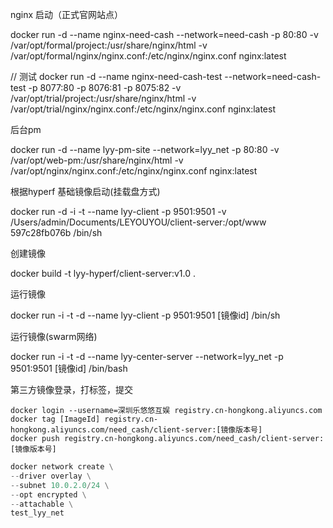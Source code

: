 nginx 启动（正式官网站点）

docker run -d --name nginx-need-cash  --network=need-cash -p 80:80 -v /var/opt/formal/project:/usr/share/nginx/html  -v /var/opt/formal/nginx/nginx.conf:/etc/nginx/nginx.conf  nginx:latest

// 测试
docker run -d --name nginx-need-cash-test  --network=need-cash-test -p 8077:80 -p 8076:81 -p 8075:82 -v /var/opt/trial/project:/usr/share/nginx/html  -v /var/opt/trial/nginx/nginx.conf:/etc/nginx/nginx.conf  nginx:latest

后台pm

docker run -d --name lyy-pm-site  --network=lyy_net   -p 80:80 -v /var/opt/web-pm:/usr/share/nginx/html  -v /var/opt/nginx/nginx.conf:/etc/nginx/nginx.conf  nginx:latest

根据hyperf 基础镜像启动(挂载盘方式)

docker run -d -i -t --name lyy-client -p 9501:9501 -v /Users/admin/Documents/LEYOUYOU/client-server:/opt/www 597c28fb076b  /bin/sh

创建镜像

docker build -t lyy-hyperf/client-server:v1.0  .

运行镜像

docker run -i -t -d --name lyy-client -p 9501:9501 [镜像id] /bin/sh

运行镜像(swarm网络)

docker run -i -t -d --name lyy-center-server  --network=lyy_net -p 9501:9501 [镜像id] /bin/bash

第三方镜像登录，打标签，提交

```
docker login --username=深圳乐悠悠互娱 registry.cn-hongkong.aliyuncs.com
docker tag [ImageId] registry.cn-hongkong.aliyuncs.com/need_cash/client-server:[镜像版本号]
docker push registry.cn-hongkong.aliyuncs.com/need_cash/client-server:[镜像版本号]
```

```python
docker network create \
--driver overlay \
--subnet 10.0.2.0/24 \
--opt encrypted \
--attachable \
test_lyy_net
```